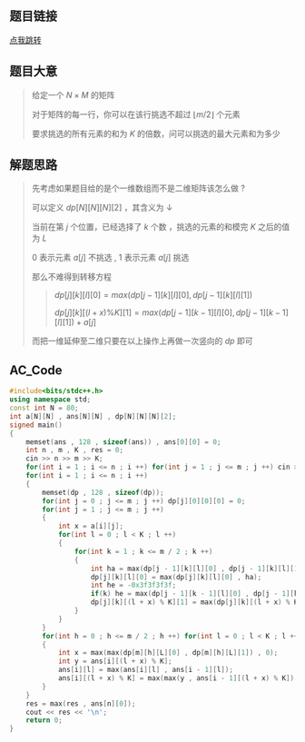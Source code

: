## 题目链接

[点我跳转](https://codeforces.com/problemset/problem/1433/F)

## 题目大意

> 给定一个 $N × M$ 的矩阵
>
> 对于矩阵的每一行，你可以在该行挑选不超过 $⌊m/2⌋$ 个元素
>
> 要求挑选的所有元素的和为 $K$ 的倍数，问可以挑选的最大元素和为多少

## 解题思路

>先考虑如果题目给的是个一维数组而不是二维矩阵该怎么做 $?$
>
>可以定义 $dp[N][N][N][2]$ ，其含义为 $↓$
>
>当前在第 $j$ 个位置，已经选择了 $k$ 个数 ，挑选的元素的和模完 $K$ 之后的值为 $L$  
>
>$0$ 表示元素 $a[j]$ 不挑选 , $1$ 表示元素 $a[j]$ 挑选
>
>那么不难得到转移方程
>
>> $dp[j][k][l][0] = max(dp[j - 1][k][l][0] , dp[j - 1][k][l][1])$
>>
>> $dp[j][k][(l + x)\%K][1] = max(dp[j - 1][k - 1][l][0] , dp[j - 1][k - 1][l][1]) + a[j]$
>
>而把一维延伸至二维只要在以上操作上再做一次竖向的 $dp$ 即可

## AC_Code

```cpp
#include<bits/stdc++.h>
using namespace std;
const int N = 80;
int a[N][N] , ans[N][N] , dp[N][N][N][2];
signed main()
{
	memset(ans , 128 , sizeof(ans)) , ans[0][0] = 0;
	int n , m , K , res = 0;
	cin >> n >> m >> K;
	for(int i = 1 ; i <= n ; i ++) for(int j = 1 ; j <= m ; j ++) cin >> a[i][j];
	for(int i = 1 ; i <= n ; i ++)
	{	
		memset(dp , 128 , sizeof(dp));
		for(int j = 0 ; j <= m ; j ++) dp[j][0][0][0] = 0;
		for(int j = 1 ; j <= m ; j ++)
		{
			int x = a[i][j];
			for(int l = 0 ; l < K ; l ++)
			{
				for(int k = 1 ; k <= m / 2 ; k ++)
				{
					int ha = max(dp[j - 1][k][l][0] , dp[j - 1][k][l][1]);
					dp[j][k][l][0] = max(dp[j][k][l][0] , ha);
					int he = -0x3f3f3f3f;
					if(k) he = max(dp[j - 1][k - 1][l][0] , dp[j - 1][k - 1][l][1]) + a[i][j];
					dp[j][k][(l + x) % K][1] = max(dp[j][k][(l + x) % K][1] , he);			
				}
			}	
		}
		for(int h = 0 ; h <= m / 2 ; h ++) for(int l = 0 ; l < K ; l ++) for(int L = 0 ; L < K ; L	 ++)
		{
			int x = max(max(dp[m][h][L][0] , dp[m][h][L][1]) , 0);
			int y = ans[i][(l + x) % K];
			ans[i][l] = max(ans[i][l] , ans[i - 1][l]);
			ans[i][(l + x) % K] = max(max(y , ans[i - 1][(l + x) % K]) , ans[i - 1][l] + x);
		}
	}	
	res = max(res , ans[n][0]);
	cout << res << '\n';
	return 0;
}
```

